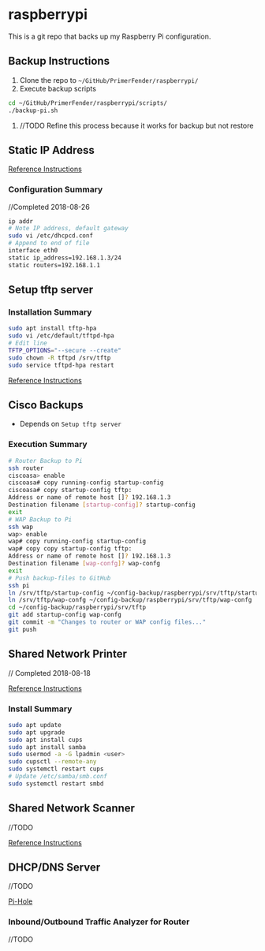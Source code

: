 # raspberrypi

This is a git repo that backs up my Raspberry Pi configuration.

## Backup Instructions

1. Clone the repo to `~/GitHub/PrimerFender/raspberrypi/`
1. Execute backup scripts

```bash
cd ~/GitHub/PrimerFender/raspberrypi/scripts/
./backup-pi.sh
```

1. //TODO Refine this process because it works for backup but not restore

## Static IP Address

[Reference Instructions](https://www.abelectronics.co.uk/kb/article/31/raspbian-jessie-or-stretch-static-ip-setup)

### Configuration Summary

//Completed 2018-08-26

```bash
ip addr
# Note IP address, default gateway
sudo vi /etc/dhcpcd.conf
# Append to end of file
interface eth0
static ip_address=192.168.1.3/24
static routers=192.168.1.1
```

## Setup tftp server

### Installation Summary

```bash
sudo apt install tftp-hpa
sudo vi /etc/default/tftpd-hpa
# Edit line
TFTP_OPTIONS="--secure --create"
sudo chown -R tftpd /srv/tftp
sudo service tftpd-hpa restart
```

[Reference Instructions](https://help.ubuntu.com/community/TFTP)

## Cisco Backups

* Depends on `Setup tftp server`

### Execution Summary

```bash
# Router Backup to Pi
ssh router
ciscoasa> enable
ciscoasa# copy running-config startup-config
ciscoasa# copy startup-config tftp:
Address or name of remote host []? 192.168.1.3
Destination filename [startup-config]? startup-config
exit
# WAP Backup to Pi
ssh wap
wap> enable
wap# copy running-config startup-config
wap# copy copy startup-config tftp:
Address or name of remote host []? 192.168.1.3
Destination filename [wap-confg]? wap-confg
exit
# Push backup-files to GitHub
ssh pi
ln /srv/tftp/startup-config ~/config-backup/raspberrypi/srv/tftp/startup-config
ln /srv/tftp/wap-confg ~/config-backup/raspberrypi/srv/tftp/wap-confg
cd ~/config-backup/raspberrypi/srv/tftp
git add startup-config wap-confg
git commit -m "Changes to router or WAP config files..."
git push
```

## Shared Network Printer

// Completed 2018-08-18

[Reference Instructions](https://pimylifeup.com/raspberry-pi-print-server/)

### Install Summary

```bash
sudo apt update
sudo apt upgrade
sudo apt install cups
sudo apt install samba
sudo usermod -a -G lpadmin <user>
sudo cupsctl --remote-any
sudo systemctl restart cups
# Update /etc/samba/smb.conf
sudo systemctl restart smbd
```

## Shared Network Scanner

//TODO

[Reference Instructions](http://blog.pi3g.com/2013/04/raspberry-pi-sharing-a-scanner-with-the-network-even-windows/)

## DHCP/DNS Server

//TODO

[Pi-Hole](https://pi-hole.net/)

### Inbound/Outbound Traffic Analyzer for Router

//TODO
